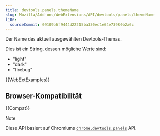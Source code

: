 ```yaml
---
title: devtools.panels.themeName
slug: Mozilla/Add-ons/WebExtensions/API/devtools/panels/themeName
l10n:
  sourceCommit: 09109b6f9444d22215ba330ec1e64e73980b2a6c
---
```


Der Name des aktuell ausgewählten Devtools-Themas.

Dies ist ein String, dessen mögliche Werte sind:

- "light"
- "dark"
- "firebug"

{{WebExtExamples}}

## Browser-Kompatibilität

{{Compat}}

> [!NOTE]
> Diese API basiert auf Chromiums [`chrome.devtools.panels`](https://developer.chrome.com/docs/extensions/reference/api/devtools/panels) API.
